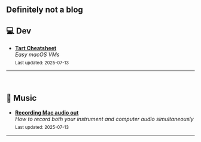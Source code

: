 ## Definitely not a blog

## 💻 Dev
- [**Tart Cheatsheet**](articles/dev/tart.md#tart-cheatsheet)<br>
_Easy macOS VMs_  
  <sub>Last updated: 2025-07-13</sub>

---


&nbsp;
## 🎸 Music
- [**Recording Mac audio out**](articles/music/recording_mac_audio_output.md#scenario)<br>
_How to record both your instrument and computer audio simultaneously_  
  <sub>Last updated: 2025-07-13</sub>

---


&nbsp;